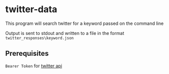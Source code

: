 # twitter-data
This program will search twitter for a keyword passed on the command line 

Output is sent to stdout and written to a file in the format `twitter_responses\keyword.json`

## Prerequisites
`Bearer Token` for [twitter api](https://developer.twitter.com/en/docs/twitter-api)
